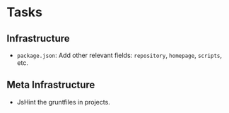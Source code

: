 Tasks
=====

## Infrastructure

* `package.json`: Add other relevant fields: `repository`, `homepage`,
  `scripts`, etc.

## Meta Infrastructure

* JsHint the gruntfiles in projects.

